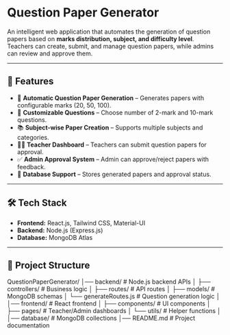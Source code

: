 # Question Paper Generator

An intelligent web application that automates the generation of question papers based on **marks distribution, subject, and difficulty level**.  
Teachers can create, submit, and manage question papers, while admins can review and approve them.

---

## 🚀 Features
- 📑 **Automatic Question Paper Generation** – Generates papers with configurable marks (20, 50, 100).  
- 🎯 **Customizable Questions** – Choose number of 2-mark and 10-mark questions.  
- 📚 **Subject-wise Paper Creation** – Supports multiple subjects and categories.  
- 👨‍🏫 **Teacher Dashboard** – Teachers can submit question papers for approval.  
- ✅ **Admin Approval System** – Admin can approve/reject papers with feedback.  
- 💾 **Database Support** – Stores generated papers and approval status.  

---

## 🛠️ Tech Stack
- **Frontend:** React.js, Tailwind CSS, Material-UI  
- **Backend:** Node.js (Express.js)  
- **Database:** MongoDB Atlas  

---

## 📂 Project Structure
QuestionPaperGenerator/
│── backend/ # Node.js backend APIs
│ ├── controllers/ # Business logic
│ ├── routes/ # API routes
│ ├── models/ # MongoDB schemas
│ └── generateRoutes.js # Question generation logic
│
│── frontend/ # React frontend
│ ├── components/ # UI components
│ ├── pages/ # Teacher/Admin dashboards
│ └── utils/ # Helper functions
│
│── database/ # MongoDB collections
│── README.md # Project documentation
